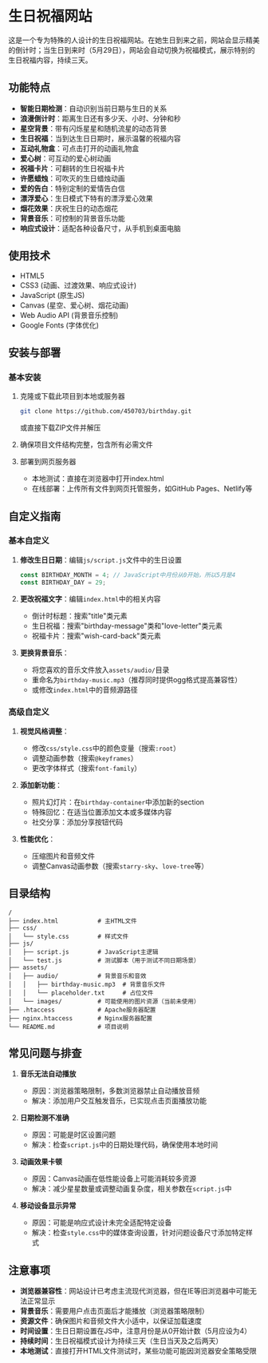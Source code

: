 # 生日祝福网站

这是一个专为特殊的人设计的生日祝福网站。在她生日到来之前，网站会显示精美的倒计时；当生日到来时（5月29日），网站会自动切换为祝福模式，展示特别的生日祝福内容，持续三天。

## 功能特点

- **智能日期检测**：自动识别当前日期与生日的关系
- **浪漫倒计时**：距离生日还有多少天、小时、分钟和秒
- **星空背景**：带有闪烁星星和随机流星的动态背景
- **生日祝福**：当到达生日日期时，展示温馨的祝福内容
- **互动礼物盒**：可点击打开的动画礼物盒
- **爱心树**：可互动的爱心树动画
- **祝福卡片**：可翻转的生日祝福卡片
- **许愿蜡烛**：可吹灭的生日蜡烛动画
- **爱的告白**：特别定制的爱情告白信
- **漂浮爱心**：生日模式下特有的漂浮爱心效果
- **烟花效果**：庆祝生日的动态烟花
- **背景音乐**：可控制的背景音乐功能
- **响应式设计**：适配各种设备尺寸，从手机到桌面电脑

## 使用技术

- HTML5
- CSS3 (动画、过渡效果、响应式设计)
- JavaScript (原生JS)
- Canvas (星空、爱心树、烟花动画)
- Web Audio API (背景音乐控制)
- Google Fonts (字体优化)

## 安装与部署

### 基本安装

1. 克隆或下载此项目到本地或服务器
   ```bash
   git clone https://github.com/450703/birthday.git
   ```
   或直接下载ZIP文件并解压

2. 确保项目文件结构完整，包含所有必需文件

3. 部署到网页服务器
   - 本地测试：直接在浏览器中打开index.html
   - 在线部署：上传所有文件到网页托管服务，如GitHub Pages、Netlify等


## 自定义指南

### 基本自定义

1. **修改生日日期**：编辑`js/script.js`文件中的生日设置
   ```javascript
   const BIRTHDAY_MONTH = 4; // JavaScript中月份从0开始，所以5月是4
   const BIRTHDAY_DAY = 29;
   ```

2. **更改祝福文字**：编辑`index.html`中的相关内容
   - 倒计时标题：搜索"title"类元素
   - 生日祝福：搜索"birthday-message"类和"love-letter"类元素
   - 祝福卡片：搜索"wish-card-back"类元素

3. **更换背景音乐**：
   - 将您喜欢的音乐文件放入`assets/audio/`目录
   - 重命名为`birthday-music.mp3`（推荐同时提供ogg格式提高兼容性）
   - 或修改`index.html`中的音频源路径

### 高级自定义

1. **视觉风格调整**：
   - 修改`css/style.css`中的颜色变量（搜索`:root`）
   - 调整动画参数（搜索`@keyframes`）
   - 更改字体样式（搜索`font-family`）

2. **添加新功能**：
   - 照片幻灯片：在`birthday-container`中添加新的section
   - 特殊回忆：在适当位置添加文本或多媒体内容
   - 社交分享：添加分享按钮代码

3. **性能优化**：
   - 压缩图片和音频文件
   - 调整Canvas动画参数（搜索`starry-sky`、`love-tree`等）

## 目录结构

```
/
├── index.html           # 主HTML文件
├── css/
│   └── style.css        # 样式文件
├── js/
│   ├── script.js        # JavaScript主逻辑
│   └── test.js          # 测试脚本（用于测试不同日期场景）
├── assets/
│   ├── audio/           # 背景音乐和音效
│   │   ├── birthday-music.mp3  # 背景音乐文件
│   │   └── placeholder.txt     # 占位文件
│   └── images/          # 可能使用的图片资源（当前未使用）
├── .htaccess            # Apache服务器配置
├── nginx.htaccess       # Nginx服务器配置
└── README.md            # 项目说明
```

## 常见问题与排查

1. **音乐无法自动播放**
   - 原因：浏览器策略限制，多数浏览器禁止自动播放音频
   - 解决：添加用户交互触发音乐，已实现点击页面播放功能

2. **日期检测不准确**
   - 原因：可能是时区设置问题
   - 解决：检查`script.js`中的日期处理代码，确保使用本地时间

3. **动画效果卡顿**
   - 原因：Canvas动画在低性能设备上可能消耗较多资源
   - 解决：减少星星数量或调整动画复杂度，相关参数在`script.js`中

4. **移动设备显示异常**
   - 原因：可能是响应式设计未完全适配特定设备
   - 解决：检查`style.css`中的媒体查询设置，针对问题设备尺寸添加特定样式

## 注意事项

- **浏览器兼容性**：网站设计已考虑主流现代浏览器，但在IE等旧浏览器中可能无法正常显示
- **背景音乐**：需要用户点击页面后才能播放（浏览器策略限制）
- **资源文件**：确保图片和音频文件大小适中，以保证加载速度
- **时间设置**：生日日期设置在JS中，注意月份是从0开始计数（5月应设为4）
- **持续时间**：生日祝福模式设计为持续三天（生日当天及之后两天）
- **本地测试**：直接打开HTML文件测试时，某些功能可能因浏览器安全策略受限